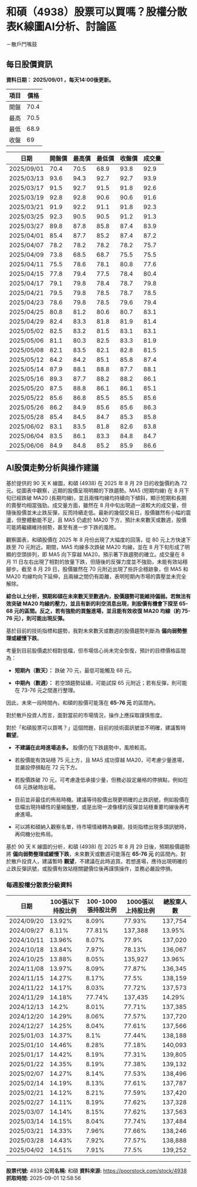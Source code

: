 # 和碩（4938）股票可以買嗎？股權分散表K線圖AI分析、討論區
－散戶鬥嘴鼓

## 每日股價資訊

**資料日期： 2025/09/01 ，每天14:00後更新。**

| 項目 | 價格 |
|------|------|
| 開盤 | 70.4 |
| 最高 | 70.5 |
| 最低 | 68.9 |
| 收盤 | 69 |

| 日期 | 開盤價 | 最高價 | 最低價 | 收盤價 | 成交量 |
|------|--------|--------|--------|--------|--------|
| 2025/09/01 | 70.4 | 70.5 | 68.9 | 93.8 | 92.9 |
| 2025/03/13 | 93.6 | 94.3 | 92.7 | 92.7 | 93.9 |
| 2025/03/17 | 91.5 | 92.7 | 91.5 | 91.8 | 92.6 |
| 2025/03/19 | 92.8 | 92.8 | 90.6 | 90.6 | 91.6 |
| 2025/03/21 | 91.9 | 92.2 | 91.1 | 91.8 | 92.3 |
| 2025/03/25 | 92.3 | 90.5 | 90.5 | 91.2 | 91.3 |
| 2025/03/27 | 89.8 | 87.8 | 85.8 | 87.4 | 83.9 |
| 2025/04/01 | 85.4 | 87.7 | 85.2 | 87.4 | 87.2 |
| 2025/04/07 | 78.2 | 78.2 | 78.2 | 78.2 | 75.7 |
| 2025/04/09 | 73.8 | 68.5 | 68.7 | 75.5 | 75.5 |
| 2025/04/11 | 75.5 | 78.6 | 78.1 | 80.8 | 77.6 |
| 2025/04/15 | 77.8 | 79.4 | 77.5 | 78.4 | 80.4 |
| 2025/04/17 | 79.1 | 79.8 | 78.4 | 78.7 | 79.8 |
| 2025/04/21 | 79.5 | 79.8 | 78.5 | 78.7 | 78.5 |
| 2025/04/23 | 78.6 | 79.8 | 78.5 | 79.6 | 79.4 |
| 2025/04/25 | 80.8 | 81.2 | 80.6 | 80.7 | 83.1 |
| 2025/04/29 | 82.4 | 83.3 | 81.8 | 81.9 | 81.4 |
| 2025/05/02 | 82.5 | 83.2 | 81.5 | 83.1 | 83.1 |
| 2025/05/06 | 81.1 | 80.3 | 82.5 | 83.3 | 81.9 |
| 2025/05/08 | 82.1 | 83.5 | 82.1 | 82.8 | 81.5 |
| 2025/05/12 | 84.2 | 84.2 | 85.1 | 85.8 | 87.4 |
| 2025/05/14 | 87.9 | 88.1 | 88.8 | 87.7 | 88.1 |
| 2025/05/16 | 89.3 | 87.7 | 88.2 | 88.2 | 86.1 |
| 2025/05/20 | 87.5 | 88.8 | 86.1 | 86.1 | 85.1 |
| 2025/05/22 | 85.6 | 86.8 | 85.5 | 85.5 | 85.6 |
| 2025/05/26 | 86.2 | 84.9 | 85.6 | 85.6 | 86.3 |
| 2025/05/28 | 85.4 | 84.5 | 84.7 | 85.3 | 85.8 |
| 2025/06/02 | 83.1 | 83.5 | 81.8 | 82.6 | 83.8 |
| 2025/06/04 | 83.5 | 86.1 | 83.3 | 84.8 | 84.7 |
| 2025/06/06 | 84.9 | 84.8 | 85.2 | 85.9 | 86.6 |

## AI股價走勢分析與操作建議

基於提供的 90 天 K 線圖，和碩 (4938) 在 2025 年 8 月 29 日的收盤價約為 72 元。從圖表中觀察，近期的股價呈現明顯的下跌趨勢。MA5 (短期均線) 在 8 月下旬已經跌破 MA20 (長期均線)，並且兩條均線均持續向下傾斜，顯示短期和長期的賣壓均相當強勁。成交量方面，雖然在 8 月中旬出現過一波較大的成交量，但隨後股價並未止跌反彈，反而持續走低。最新的幾個交易日，股價雖然有小幅的震盪，但整體動能不足，且 MA5 仍處於 MA20 下方，預計未來數天或數週，股價可能將繼續維持弱勢，甚至有進一步下跌的風險。

觀察圖表，和碩股價在 2025 年 8 月份出現了大幅度的回落，從 80 元上方快速下跌至 70 元附近。期間，MA5 均線多次跌破 MA20 均線，並在 8 月下旬形成了明顯的空頭排列，即 MA5 向下穿越 MA20，預示著下跌趨勢的確立。成交量在 8 月 11 日左右出現了相對的放量下跌，但隨後的反彈力度並不強勁，未能有效站穩腳步。截至 8 月 29 日，股價雖然在 70 元附近出現了些許企穩跡象，但 MA5 和 MA20 均線均向下延伸，且兩線之間仍有距離，表明短期內市場的賣壓並未完全解除。

**綜合以上分析，預期和碩在未來數天至數週內，股價趨勢可能維持偏弱。若無法有效突破 MA20 均線的壓力，並且有新的利空消息出現，則股價有機會下探至 65-68 元的區間。反之，若有強勁的買盤進場，並且能有效收復 MA20 均線（約 75-76 元），則可能出現反彈。**

基於目前的技術指標和趨勢，我對未來數天或數週的股價趨勢判斷為 **偏向弱勢整理或緩慢下跌**。

考量到目前股價處於相對低檔，但市場信心尚未完全恢復，預計的目標價格區間為：

*   **短期內（數天）：** 跌破 70 元，最低可能觸及 68 元。

*   **中期內（數週）：** 若空頭趨勢延續，可能試探 65 元附近；若有反彈，則可能在 73-76 元之間進行整理。

因此，未來一段時間內，和碩的股價可能落在 **65-76 元** 的區間內。

對於散戶投資人而言，面對當前的市場情況，操作上應採取謹慎態度。

對於「和碩股票可以買嗎？」這個問題，目前的技術面訊號並不明確，建議暫時 **觀望**。

*   **不建議在此時進場追多。** 股價仍在下跌趨勢中，風險較高。

*   若股價能有效站穩 75 元上方，且 MA5 成功穿越 MA20，可考慮少量進場，並嚴設停損點在 72 元下方。

*   若股價跌破 70 元，可考慮逢低承接少量，但務必設定嚴格的停損點，例如在 68 元跌破時出場。

*   目前並非最佳的佈局時機。建議等待股價出現更明確的止跌訊號，例如股價在低檔出現持續性的量縮盤整，或是出現一波像樣的反彈並站穩重要均線後再考慮進場。

*   可以將和碩納入觀察名單，待市場情緒轉為樂觀，技術指標出現多頭訊號時，再伺機分批佈局。

基於 90 天 K 線圖的分析，和碩 (4938) 在 2025 年 8 月 29 日後，預期股價趨勢將 **偏向弱勢整理或緩慢下跌**，未來數天或數週可能落在 **65-76 元** 的區間內。對於散戶投資人，建議暫時 **觀望**，不建議在此時追買。若想進場，應待出現明確的止跌反彈訊號，或股價有效站穩關鍵價位後再謹慎操作，並務必嚴設停損。

### 每週股權分散表分級資料

| 日期 | 100張以下持股比例 | 100-1000張持股比例 | 1000張以上持股比例 | 總股東人數 |
|------|-------------------|--------------------|--------------------|----------|
| 2024/09/20 | 13.92% | 8.09% | 77.93% | 137,754 |
| 2024/09/27 | 8.11% | 77.81% | 137,388 | 13.95% |
| 2024/10/11 | 13.96% | 8.07% | 77.9% | 137,020 |
| 2024/10/18 | 13.84% | 7.97% | 78.13% | 136,067 |
| 2024/10/25 | 13.88% | 8.05% | 135,927 | 13.96% |
| 2024/11/08 | 13.97% | 8.09% | 77.87% | 136,345 |
| 2024/11/15 | 14.27% | 8.17% | 77.5% | 138,159 |
| 2024/11/22 | 14.17% | 8.03% | 77.72% | 137,573 |
| 2024/11/29 | 14.18% | 77.74% | 137,435 | 14.29% |
| 2024/12/13 | 14.2% | 8.01% | 77.71% | 137,385 |
| 2024/12/20 | 14.29% | 8.06% | 77.57% | 137,720 |
| 2024/12/27 | 14.25% | 8.04% | 77.61% | 137,566 |
| 2025/01/03 | 14.37% | 8.1% | 77.44% | 138,188 |
| 2025/01/10 | 14.46% | 8.28% | 77.18% | 140,093 |
| 2025/01/17 | 14.42% | 8.19% | 77.31% | 139,805 |
| 2025/01/22 | 14.35% | 8.19% | 77.38% | 139,132 |
| 2025/02/07 | 14.27% | 8.14% | 77.53% | 138,496 |
| 2025/02/14 | 14.19% | 8.13% | 77.61% | 137,787 |
| 2025/02/21 | 14.12% | 8.21% | 77.59% | 137,420 |
| 2025/02/27 | 14.11% | 8.19% | 77.62% | 137,328 |
| 2025/03/07 | 14.14% | 8.15% | 77.62% | 137,563 |
| 2025/03/14 | 14.15% | 8.04% | 77.74% | 137,484 |
| 2025/03/21 | 14.33% | 7.96% | 77.66% | 138,246 |
| 2025/03/28 | 14.43% | 7.92% | 77.57% | 138,888 |
| 2025/04/02 | 14.51% | 7.91% | 77.5% | 139,252 |

---

**股票代號:** 4938
**公司名稱:** 和碩
**資料來源:** https://poorstock.com/stock/4938
**抓取時間:** 2025-09-01 12:58:56